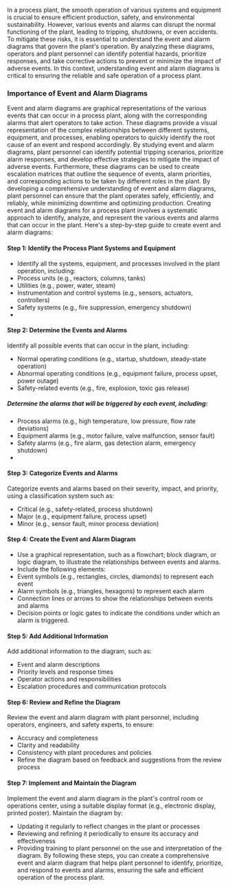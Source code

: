 In a process plant, the smooth operation of various systems and equipment is crucial to ensure efficient production, safety, and environmental sustainability. However, various events and alarms can disrupt the normal functioning of the plant, leading to tripping, shutdowns, or even accidents. To mitigate these risks, it is essential to understand the event and alarm diagrams that govern the plant's operation. By analyzing these diagrams, operators and plant personnel can identify potential hazards, prioritize responses, and take corrective actions to prevent or minimize the impact of adverse events. In this context, understanding event and alarm diagrams is critical to ensuring the reliable and safe operation of a process plant.

### Importance of Event and Alarm Diagrams

Event and alarm diagrams are graphical representations of the various events that can occur in a process plant, along with the corresponding alarms that alert operators to take action. These diagrams provide a visual representation of the complex relationships between different systems, equipment, and processes, enabling operators to quickly identify the root cause of an event and respond accordingly. By studying event and alarm diagrams, plant personnel can identify potential tripping scenarios, prioritize alarm responses, and develop effective strategies to mitigate the impact of adverse events. Furthermore, these diagrams can be used to create escalation matrices that outline the sequence of events, alarm priorities, and corresponding actions to be taken by different roles in the plant. By developing a comprehensive understanding of event and alarm diagrams, plant personnel can ensure that the plant operates safely, efficiently, and reliably, while minimizing downtime and optimizing production.
Creating event and alarm diagrams for a process plant involves a systematic approach to identify, analyze, and represent the various events and alarms that can occur in the plant. Here's a step-by-step guide to create event and alarm diagrams:

#### Step 1: Identify the Process Plant Systems and Equipment

-	Identify all the systems, equipment, and processes involved in the plant operation, including:
-	Process units (e.g., reactors, columns, tanks)
-	Utilities (e.g., power, water, steam)
-	Instrumentation and control systems (e.g., sensors, actuators, controllers)
-	Safety systems (e.g., fire suppression, emergency shutdown)
-	
#### Step 2: Determine the Events and Alarms

Identify all possible events that can occur in the plant, including:
-	Normal operating conditions (e.g., startup, shutdown, steady-state operation)
-	Abnormal operating conditions (e.g., equipment failure, process upset, power outage)
-	Safety-related events (e.g., fire, explosion, toxic gas release)

##### Determine the alarms that will be triggered by each event, including:

-	Process alarms (e.g., high temperature, low pressure, flow rate deviations)
-	Equipment alarms (e.g., motor failure, valve malfunction, sensor fault)
-	Safety alarms (e.g., fire alarm, gas detection alarm, emergency shutdown)
-	
#### Step 3: Categorize Events and Alarms

Categorize events and alarms based on their severity, impact, and priority, using a classification system such as:
-	Critical (e.g., safety-related, process shutdown)
-	Major (e.g., equipment failure, process upset)
-	Minor (e.g., sensor fault, minor process deviation)

#### Step 4: Create the Event and Alarm Diagram

-	Use a graphical representation, such as a flowchart; block diagram, or logic diagram, to illustrate the relationships between events and alarms.
-	Include the following elements:
-	Event symbols (e.g., rectangles, circles, diamonds) to represent each event
-	Alarm symbols (e.g., triangles, hexagons) to represent each alarm
-	Connection lines or arrows to show the relationships between events and alarms
-	Decision points or logic gates to indicate the conditions under which an alarm is triggered.

#### Step 5: Add Additional Information

Add additional information to the diagram, such as:
-	Event and alarm descriptions
-	Priority levels and response times
-	Operator actions and responsibilities
-	Escalation procedures and communication protocols

#### Step 6: Review and Refine the Diagram

Review the event and alarm diagram with plant personnel, including operators, engineers, and safety experts, to ensure:
-	Accuracy and completeness
-	Clarity and readability
-	Consistency with plant procedures and policies
-	Refine the diagram based on feedback and suggestions from the review process

#### Step 7: Implement and Maintain the Diagram

Implement the event and alarm diagram in the plant's control room or operations center, using a suitable display format (e.g., electronic display, printed poster).
Maintain the diagram by:
-	Updating it regularly to reflect changes in the plant or processes
-	Reviewing and refining it periodically to ensure its accuracy and effectiveness
-	Providing training to plant personnel on the use and interpretation of the diagram.
By following these steps, you can create a comprehensive event and alarm diagram that helps plant personnel to identify, prioritize, and respond to events and alarms, ensuring the safe and efficient operation of the process plant.
